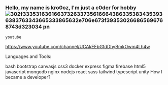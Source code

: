 ### Hello, my name is kro0oz, I'm just a c0der for hobby![302f33353163616637326337356166643863353834353936383763343665333865632e706e673f393530266865696768743d323034 pn](https://user-images.githubusercontent.com/72355033/115482344-231eaf00-a257-11eb-8fb8-a80bf098b682.png)

```
youtube
```
https://www.youtube.com/channel/UCAkEEbGfdDhyBmkOwm4Lh4w 



Languages and Tools:

bash bootstrap canvasjs css3 docker express figma firebase html5 javascript mongodb nginx nodejs react sass tailwind typescript unity
How I became a developer?
